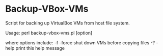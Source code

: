 # Backup-VBox-VMs
Script for backing up VirtualBox VMs from host file system.

Usage: perl backup-vbox-vms.pl [option]

where options include:
    -f -force       shut down VMs before copying files
    -? -help        print this help message


